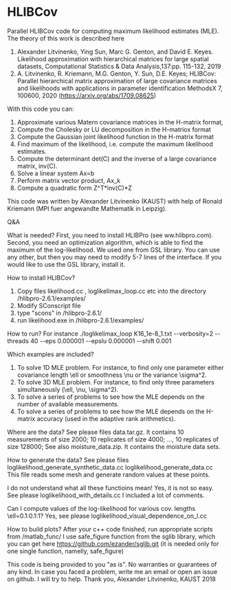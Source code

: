 # HLIBCov


Parallel HLIBCov code for computing maximum likelihood estimates (MLE).
The theory of this work is described here
1. Alexander Litvinenko, Ying Sun, Marc G. Genton, and David E. Keyes.  Likelihood approximation with hierarchical matrices for large spatial datasets, Computational Statistics & Data Analysis,137:pp. 115-132, 2019
2. A. Litvinenko, R. Kriemann, M.G. Genton, Y. Sun, D.E. Keyes; HLIBCov: Parallel hierarchical matrix approximation of large covariance matrices and likelihoods with applications in parameter identification  MethodsX 7, 100600, 2020 (https://arxiv.org/abs/1709.08625)




With this code you can:
1) Approximate various Matern covariance matrices in the H-matrix format,
2) Compute the Cholesky or LU decomposition in the H-matriox format
3) Compute the Gaussian joint likelihood function in the H-matrix format
4) Find maximum of the likelihood, i.e. compute the maximum likelihood estimates.
5) Compute the determinant det(C) and the inverse of a large covariance matrix, inv(C).
6) Solve a linear system Ax=b
7) Perform matrix vector product, Ax_k
8) Compute a quadratic form Z^T*inv(C)*Z



This code was written by Alexander Litvinenko (KAUST) with help of Ronald Kriemann (MPI fuer angewandte Mathematik in Leipzig).


Q&A

What is needed?
First, you need to install HLIBPro (see ww.hlibpro.com).
Second, you need an optimization algorithm, which is able to find the maximum of the log-likelihood. We used one from GSL library. You can use any other, but then you may need to modify 5-7 lines of the interface.
If you would like to use the GSL library, install it.

How to install HLIBCov?
1. Copy files likelihood.cc , loglikelimax_loop.cc etc into the directory /hlibpro-2.6.1/examples/
2. Modify SConscript file 
3. type "scons" in /hlibpro-2.6.1/
4. run likelihood.exe in /hlibpro-2.6.1/examples/

How to run?
For instance
./loglikelimax_loop K16_1e-8_1.txt --verbosity=2 --threads 40 --eps 0.000001 --epslu 0.000001   --shift 0.001


Which examples are included?
1. To solve 1D MLE problem. For instance, to find only one parameter either covariance length \ell or smoothness \nu or the variance \sigma^2.
2. To solve 3D MLE problem. For instance, to find only three parameters simultaneously (\ell, \nu, \sigma^2).
3. To solve a series of problems to see how the MLE depends on the number of available measurements.
4. To solve a series of problems to see how the MLE depends on the H-matrix accuracy (used in the adaptive rank arithmetics).

Where are the data?
See please files data.tar.gz. It contains 10 measurements of size 2000; 10 replicates of size 4000; ..., 10 replicates of size 128000;
See also moisture_data.zip.
It contains the moisture data sets.



How to generate the data?
See please files 
loglikelihood_generate_synthetic_data.cc
loglikelihood_generate_data.cc
This file reads some mesh and generate random values at these points.




I do not understand what all these functioins mean!
Yes, it is not so easy. See please loglikelihood_with_details.cc
I included a lot of comments.



Can I compute values of the log-likelihood for various cov. lengths \ell=0.1:0.1:1?
Yes, see please loglikelihood_visual_dependence_on_l.cc


How to build plots?
After your c++ code finished, run appropriate scripts from /matlab_func/
I use safe_figure function from the sglib library, which you can get here
https://github.com/ezander/sglib.git (it is needed only for one single function, namelly, safe_figure)


This code is being provided to you "as is".
No warranties or guarantees of any kind. 
In case you faced a problem, write me an email or open an issue on github.
I will try to help.
Thank you,
Alexander Litvinenko,
KAUST
2018
